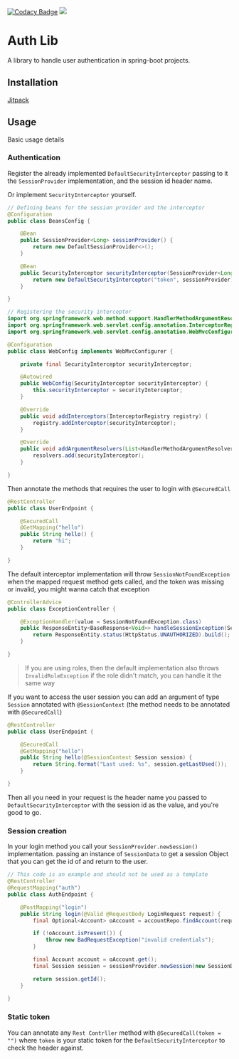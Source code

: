 [![Codacy Badge](https://api.codacy.com/project/badge/Grade/61d02e4a900f444f9cbf3731a022a927)](https://www.codacy.com/manual/MouamleH/security-login?utm_source=github.com&amp;utm_medium=referral&amp;utm_content=MouamleH/auth-lib&amp;utm_campaign=Badge_Grade)
[![](https://jitpack.io/v/MouamleH/auth-lib.svg)](https://jitpack.io/#MouamleH/auth-lib)
# Auth Lib
A library to handle user authentication in spring-boot projects.

## Installation
[Jitpack](https://jitpack.io/#MouamleH/auth-lib/2.0.1)

## Usage
Basic usage details

### Authentication
Register the already implemented `DefaultSecurityInterceptor` passing to it the `SessionProvider` implementation, and the session id header name.

Or implement `SecurityInterceptor` yourself.

```java
// Defining beans for the session provider and the interceptor 
@Configuration
public class BeansConfig {

    @Bean
    public SessionProvider<Long> sessionProvider() {
        return new DefaultSessionProvider<>();
    }

    @Bean
    public SecurityInterceptor securityInterceptor(SessionProvider<Long> sessionProvider) {
        return new DefaultSecurityInterceptor("token", sessionProvider);
    }

}
```

```java
// Registering the security interceptor
import org.springframework.web.method.support.HandlerMethodArgumentResolver;
import org.springframework.web.servlet.config.annotation.InterceptorRegistry;
import org.springframework.web.servlet.config.annotation.WebMvcConfigurer;

@Configuration
public class WebConfig implements WebMvcConfigurer {

    private final SecurityInterceptor securityInterceptor;

    @Autowired
    public WebConfig(SecurityInterceptor securityInterceptor) {
        this.securityInterceptor = securityInterceptor;
    }

    @Override
    public void addInterceptors(InterceptorRegistry registry) {
        registry.addInterceptor(securityInterceptor);
    }

    @Override
    public void addArgumentResolvers(List<HandlerMethodArgumentResolver> resolvers) {
        resolvers.add(securityInterceptor);
    }

}
```

Then annotate the methods that requires the user to login with `@SecuredCall`

```java
@RestController
public class UserEndpoint {

    @SecuredCall
    @GetMapping("hello")
    public String hello() {
        return "hi";
    }

}
```

The default interceptor implementation will throw `SessionNotFoundException`
when the mapped request method gets called, and the token was missing or invalid,
you might wanna catch that exception

```java
@ControllerAdvice
public class ExceptionController {

    @ExceptionHandler(value = SessionNotFoundException.class)
    public ResponseEntity<BaseResponse<Void>> handleSessionException(SessionNotFoundException exception) {
        return ResponseEntity.status(HttpStatus.UNAUTHORIZED).build();
    }

}
```

> If you are using roles, then the default implementation also throws `InvalidRoleException` if the role didn't match,
> you can handle it the same way

If you want to access the user session you can add 
an argument of type `Session` annotated with `@SessionContext` 
(the method needs to be annotated with `@SecuredCall`)

```java
@RestController
public class UserEndpoint {

    @SecuredCall
    @GetMapping("hello")
    public String hello(@SessionContext Session session) {
        return String.format("Last used: %s", session.getLastUsed());
    }

}
```

Then all you need in your request is the header name you passed to `DefaultSecurityInterceptor` with the session id as the value, and you're good to go.

### Session creation
In your login method you call your `SessionProvider.newSession()` implementation.
passing an instance of `SessionData` to get a session Object that you can get the id of and return to the user.

```java
// This code is an example and should not be used as a template
@RestController
@RequestMapping("auth")
public class AuthEndpoint {

    @PostMapping("login")
    public String login(@Valid @RequestBody LoginRequest request) {
        final Optional<Account> oAccount = accountRepo.findAccount(request.getUsername(), request.getPassword());

        if (!oAccount.isPresent()) {
            throw new BadRequestException("invalid credentials");
        }

        final Account account = oAccount.get();
        final Session session = sessionProvider.newSession(new SessionData<>(account.getId(), account.getRole().name()));

        return session.getId();
    }
   
}
```

### Static token
You can annotate any `Rest Contrller` method with `@SecuredCall(token = "")`  where `token` is your static token for the `DefaultSecurityInterceptor`  to check the header against. 

